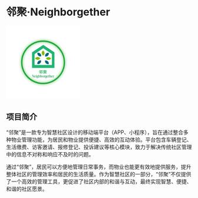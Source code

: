 # 邻聚·Neighborgether
<img src="https://github.com/xiangshenchi/Neighborgether/blob/OtherFile/%23%E9%82%BB%E8%81%9A%EF%BC%88%E7%BB%88%E7%A8%BF-%E7%99%BD%E5%BA%95%EF%BC%89.png" width="200px">



## 项目简介 ##
“邻聚”是一款专为智慧社区设计的移动端平台（APP、小程序），旨在通过整合多种物业管理功能，为居民和物业提供便捷、高效的互动体验。平台包含车辆登记、生活缴费、访客邀请、报修登记、投诉建议等核心模块，致力于解决传统社区管理中的信息不对称和响应不及时的问题。
  
通过“邻聚”，居民可以方便地管理日常事务，而物业也能更有效地提供服务，提升整体社区的管理效率和居民的生活质量。作为智慧社区的一部分，“邻聚”不仅提供了一个高效的管理工具，更促进了社区内部的和谐与互动，最终实现智慧、便捷、和谐的社区愿景。
